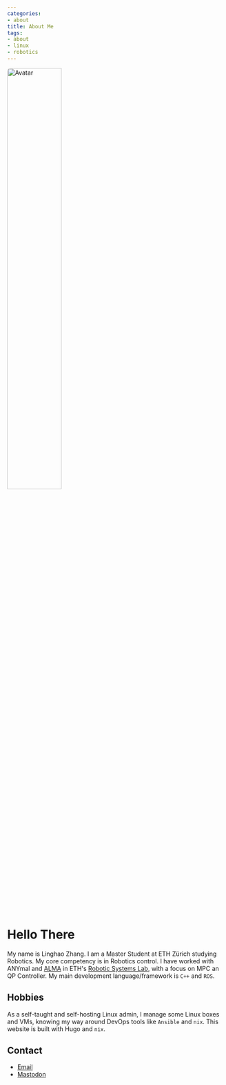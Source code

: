 ```yaml
---
categories:
- about
title: About Me
tags:
- about
- linux
- robotics
---
```


<img src="/img/avatar.jpg" alt="Avatar" class="center"
style="
    border: 12px solid var(--accent);
    border-radius: 8px;
    width: 50%;
    max-width: 300px;
    min-width: 250px;
"/> 

# Hello There

My name is Linghao Zhang. I am a Master Student at ETH Zürich studying Robotics. My core competency is in Robotics control. I have worked with ANYmal and [ALMA](https://rsl.ethz.ch/robots-media/alma.html) in ETH's [Robotic Systems Lab](https://rsl.ethz.ch), with a focus on MPC an QP Controller. My main development language/framework is `C++` and `ROS`.

## Hobbies

As a self-taught and self-hosting Linux admin, I manage some Linux boxes and VMs, knowing my way around DevOps tools like `Ansible` and `nix`. This website is built with Hugo and `nix`.

## Contact

- [Email](mailto:linghao.zhang@protonmail.com)
- <a rel="me" href="https://m.cmx.im/@carlosevo">Mastodon</a>
